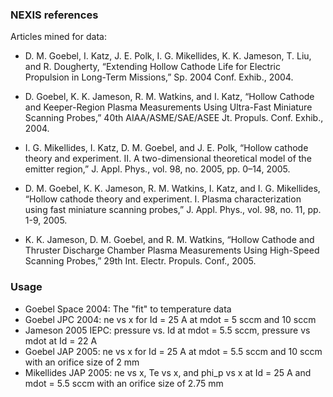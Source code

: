### NEXIS references
Articles mined for data:
- D. M. Goebel, I. Katz, J. E. Polk, I. G. Mikellides, K. K. Jameson, T. Liu, and R. Dougherty, “Extending Hollow Cathode Life for Electric Propulsion in Long-Term Missions,” Sp. 2004 Conf. Exhib., 2004.

- D. Goebel, K. K. Jameson, R. M. Watkins, and I. Katz, “Hollow Cathode and Keeper-Region Plasma Measurements Using Ultra-Fast Miniature Scanning Probes,” 40th AIAA/ASME/SAE/ASEE Jt. Propuls. Conf. Exhib., 2004. 

- I. G. Mikellides, I. Katz, D. M. Goebel, and J. E. Polk, “Hollow cathode theory and experiment. II. A two-dimensional theoretical model of the emitter region,” J. Appl. Phys., vol. 98, no. 2005, pp. 0–14, 2005. 

- D. M. Goebel, K. K. Jameson, R. M. Watkins, I. Katz, and I. G. Mikellides, “Hollow cathode theory and experiment. I. Plasma characterization using fast miniature scanning probes,” J. Appl. Phys., vol. 98, no. 11, pp. 1-9, 2005. 

- K. K. Jameson, D. M. Goebel, and R. M. Watkins, “Hollow Cathode and Thruster Discharge Chamber Plasma Measurements Using High-Speed Scanning Probes,” 29th Int. Electr. Propuls. Conf., 2005. 


### Usage
- Goebel Space 2004: The "fit" to temperature data
- Goebel JPC 2004: ne vs x for Id = 25 A at mdot = 5 sccm and 10 sccm
- Jameson 2005 IEPC: pressure vs. Id at mdot = 5.5 sccm, pressure vs mdot at Id = 22 A
- Goebel JAP 2005: ne vs x for Id = 25 A at mdot = 5.5 sccm and 10 sccm with an orifice size of 2 mm
- Mikellides JAP 2005: ne vs x, Te vs x, and phi_p vs x at Id = 25 A and mdot = 5.5 sccm with an orifice size of 2.75 mm
